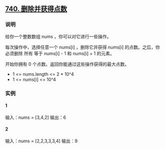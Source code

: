 ## [740. 删除并获得点数](https://leetcode-cn.com/problems/delete-and-earn/)

### 说明
给你一个整数数组 nums ，你可以对它进行一些操作。

每次操作中，选择任意一个 nums[i] ，删除它并获得 nums[i] 的点数。之后，你必须删除 所有 等于 nums[i] - 1 和 nums[i] + 1 的元素。

开始你拥有 0 个点数。返回你能通过这些操作获得的最大点数。

* 1 <= nums.length <= 2 * 10^4
* 1 <= nums[i] <= 10^4

### 实例
#### 1
输入：nums = [3,4,2]
输出：6

#### 2
输入：nums = [2,2,3,3,3,4]
输出：9